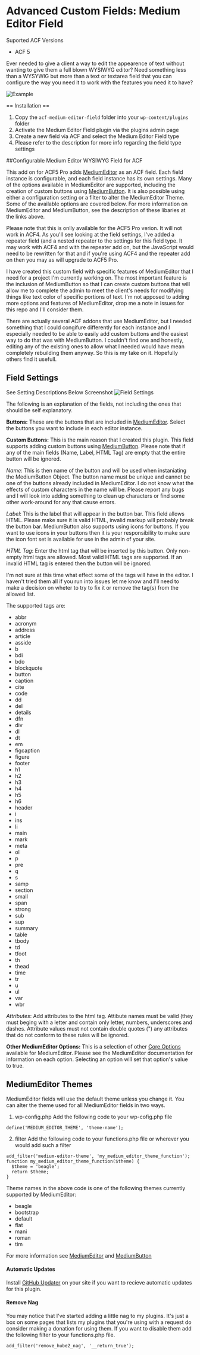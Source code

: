 # Advanced Custom Fields: Medium Editor Field

Suported ACF Versions
* ACF 5

Ever needed to give a client a way to edit the appearence of text without wanting to give them a full blown
WYSIWYG editor? Need something less than a WYSYWIG but more than a text or textarea field that you can configure
the way you need it to work with the features you need it to have?

![Example](https://github.com/Hube2/acf-medium-editor/blob/master/assets/screenshots/example.png)

== Installation ==

1. Copy the `acf-medium-editor-field` folder into your `wp-content/plugins` folder
2. Activate the Medium Editor Field plugin via the plugins admin page
3. Create a new field via ACF and select the Medium Editor Field type
4. Please refer to the description for more info regarding the field type settings

##Configurable Medium Editor WYSIWYG Field for ACF

This add on for ACF5 Pro adds [MediumEditor](https://github.com/yabwe/medium-editor) as an ACF field. Each field
instance is configurable, and each field instance has its own settings. Many of the options 
available in MediumEditor are supported, including the creation of custom buttons using [MediumButton](https://github.com/arcs-/MediumButton). It is also possible using either a configuration
setting or a filter to alter the MediumEditor Theme. Some of the available options are covered below.
For more information on MediumEditor and MediumButton, see the description of these libaries at the links above.

Please note that this is onlly available for the ACF5 Pro verion. It will not work in ACF4. As you'll see looking at
the field settings, I've added a repeater field (and a nested repeater to the settings for this field type.
It may work with ACF4 and with the repeater add on, but the JavaScript would need to be rewritten for that 
and if you're using ACF4 and the repeater add on then you may as will upgrade to ACF5 Pro.

I have created this custom field with specific features of MediumEditor that I need for a project I'm
currently working on. The most important feature is the inclusion of MediumButton so that I can create
custom buttons that will allow me to complete the admin to meet the client's needs for modifying things
like text color of specific portions of text. I'm not apposed to adding more options and features of 
MediumEditor, drop me a note in issues for this repo and I'll consider them.

There are actually several ACF addons that use MediumEditor, but I needed something that I could congifure
differently for each instance and I especially needed to be able to easily add custom buttons and the 
easiest way to do that was with MediumButton. I couldn't find one and honestly, editing any of the existing
ones to allow what I needed would have mean completely rebuilding them anyway. So this is my take on it. 
Hopefully others find it usefull.


## Field Settings
See Setting Descriptions Below Screenshot
![Field Settings](https://github.com/Hube2/acf-medium-editor/blob/master/assets/screenshots/field-settings.png)

The following is an explanation of the fields, not including the ones that should be self explanatory.

**Buttons:** These are the buttons that are included in [MediumEditor](https://github.com/yabwe/medium-editor#buttons).
Select the buttons you want to include in each editor instance.

**Custom Buttons:** This is the main reason that I created this plugin. This field supports adding custom buttons
using [MediumButton](https://github.com/arcs-/MediumButton#html-buttons). Please note that if any of the main fields
(Name, Label, HTML Tag) are empty that the entire button will be ignored.

*Name*: This is then name of the button and will be used when instaniating the MediumButton Object. The button
name must be unique and cannot be one of the buttons already included in MediumEditor.
I do not know what the effects of custom characters in the name will be. Please report any bugs and I will
look into adding something to clean up characters or find some other work-around for any that cause errors.

*Label*: This is the label that will appear in the button bar. This field allows HTML. Please make sure it is valid
HTML, invalid markup will probably break the button bar. MediumButton also supports using icons for buttons.
If you want to use icons in your buttons then it is your responsibility to make sure the icon font set is
available for use in the admin of your site.

*HTML Tag*: Enter the html tag that will be inserted by this button. Only non-empty html tags are allowed.
Most valid HTML tags are supported. If an invalid HTML tag is entered then the button will be ignored.

I'm not sure at this time what effect some of the tags will have in the editor. I haven't tried them all
if you run into issues let me know and I'll need to make a decision on wheter to try to fix it or remove
the tag(s) from the allowed list.

The supported tags are:

* abbr
* acronym
* address
* article
* asside
* b
* bdi
* bdo
* blockquote
* button
* caption
* cite
* code
* dd
* del
* details
* dfn
* div
* dl
* dt
* em
* figcaption
* figure
* footer
* h1
* h2
* h3
* h4
* h5
* h6
* header
* i
* ins
* li
* main
* mark
* meta
* ol
* p
* pre
* q
* s
* samp
* section
* small
* span
* strong
* sub
* sup
* summary
* table
* tbody
* td
* tfoot
* th
* thead
* time
* tr
* u
* ul
* var
* wbr

*Attributes*: Add attributes to the html tag. Attibute names must be valid (they must beging with a letter and
contain only letter, numbers, underscores and dashes. Attribute values must not contain double quotes (")
any attributes that do not conform to these rules will be ignored.

**Other MediumEditor Options:** This is a selection of other
[Core Options](https://github.com/yabwe/medium-editor#core-options) available for MediumEditor. Please see
the MediumEditor documentation for information on each option. Selecting an option will set that option's
value to true.

## MediumEditor Themes
MediumEditor fields will use the default theme unless you change it. You can alter the theme used for all 
MediumEditor fields in two ways.

1) wp-config.php
Add the following code to your wp-cofig.php file
```
define('MEDIUM_EDITOR_THEME', 'theme-name');
```

2) filter
Add the following code to your functions.php file or wherever you would add such a filter
```
add_filter('medium-editor-theme', 'my_medium_editor_theme_function');
function my_medium_editor_theme_function($theme) {
  $theme = 'beagle';
  return $theme;
}
```

Theme names in the above code is one of the following themes currently supported by MediumEditor:
* beagle
* bootstrap
* default
* flat
* mani
* roman
* tim

For more information see [MediumEditor](https://github.com/yabwe/medium-editor#mediumeditor) and
[MediumButton](https://github.com/arcs-/MediumButton#mediumbutton)

#### Automatic Updates
Install [GitHub Updater](https://github.com/afragen/github-updater) on your site if you want to recieve automatic
updates for this plugin.

#### Remove Nag
You may notice that I've started adding a little nag to my plugins. It's just a box on some pages that lists my
plugins that you're using with a request do consider making a donation for using them. If you want to disable them
add the following filter to your functions.php file.
```
add_filter('remove_hube2_nag', '__return_true');
```